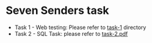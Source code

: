 # Seven Senders task

- Task 1 - Web testing: Please refer to [task-1](./task-1) directory
- Task 2 - SQL Task: please refer to [task-2.pdf](./task-2.pdf)
